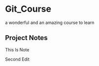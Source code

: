 # Git_Course
a wonderful and an amazing course to learn


## Project Notes

This Is Note

Second Edit
